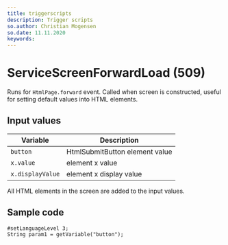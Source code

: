 ```yaml
---
title: triggerscripts
description: Trigger scripts
so.author: Christian Mogensen
so.date: 11.11.2020
keywords:
---
```


# ServiceScreenForwardLoad (509)

Runs for `HtmlPage.forward` event.
Called when screen is constructed, useful for setting default values into HTML elements.

## Input values

|Variable|Description|
|---|---|
| `button` | HtmlSubmitButton element value|
| `x.value` | element x value|
| `x.displayValue` | element x display value|

All HTML elements in the screen are added to the input values.

## Sample code

```crmscript
#setLanguageLevel 3;
String param1 = getVariable("button");
```
